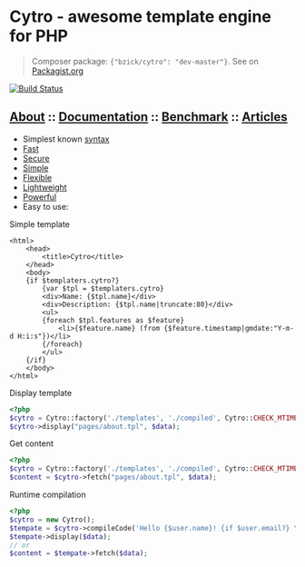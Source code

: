 Cytro - awesome template engine for PHP
==========================

> Composer package: `{"bzick/cytro": "dev-master"}`. See on [Packagist.org](https://packagist.org/packages/bzick/cytro)

[![Build Status](https://travis-ci.org/bzick/cytro.png?branch=master)](https://travis-ci.org/bzick/cytro)
## [About](./docs/about.md) :: [Documentation](./docs/main.md) :: [Benchmark](./docs/benchmark.md) :: [Articles](./docs/articles.md)

* Simplest known [syntax](./docs/syntax.md)
* [Fast](./docs/benchmark.md)
* [Secure](./docs/settings.md)
* [Simple](./ideology.md)
* [Flexible](./docs/main.md#extends)
* [Lightweight](./docs/benchmark.md#stats)
* [Powerful](./docs/main.md)
* Easy to use:

Simple template

```smarty
<html>
    <head>
        <title>Cytro</title>
    </head>
    <body>
    {if $templaters.cytro?}
        {var $tpl = $templaters.cytro}
        <div>Name: {$tpl.name}</div>
        <div>Description: {$tpl.name|truncate:80}</div>
        <ul>
        {foreach $tpl.features as $feature}
            <li>{$feature.name} (from {$feature.timestamp|gmdate:"Y-m-d H:i:s"})</li>
        {/foreach}
        </ul>
    {/if}
    </body>
</html>
```

Display template

```php
<?php
$cytro = Cytro::factory('./templates', './compiled', Cytro::CHECK_MTIME);
$cytro->display("pages/about.tpl", $data);
```

Get content

```php
<?php
$cytro = Cytro::factory('./templates', './compiled', Cytro::CHECK_MTIME);
$content = $cytro->fetch("pages/about.tpl", $data);
```

Runtime compilation

```php
<?php
$cytro = new Cytro();
$tempate = $cytro->compileCode('Hello {$user.name}! {if $user.email?} Your email: {$user.email} {/if}');
$tempate->display($data);
// or
$content = $tempate->fetch($data);
```
